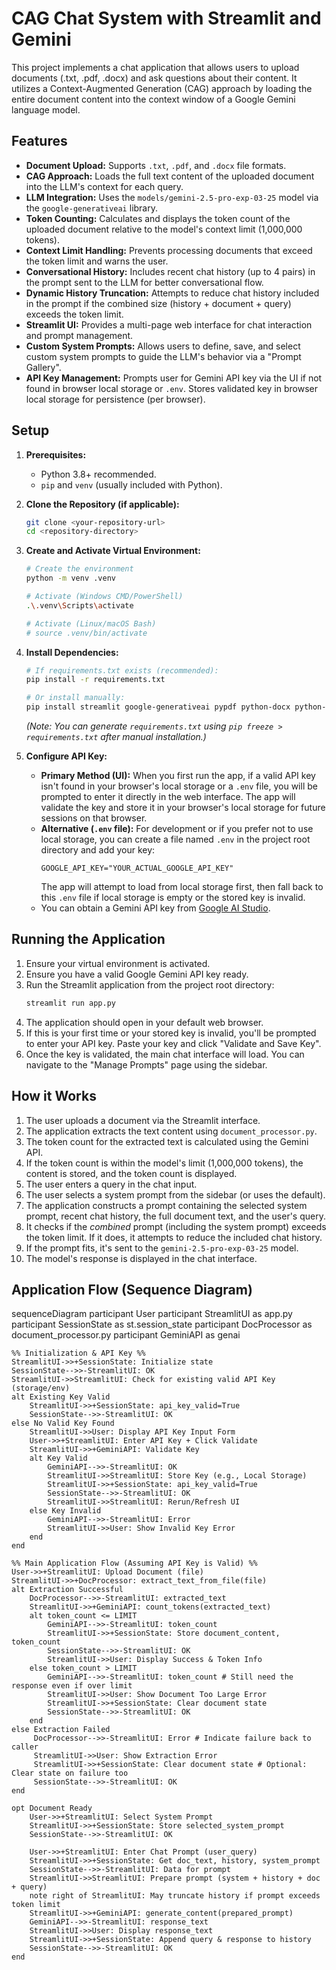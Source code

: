 # CAG Chat System with Streamlit and Gemini

This project implements a chat application that allows users to upload documents (.txt, .pdf, .docx) and ask questions about their content. It utilizes a Context-Augmented Generation (CAG) approach by loading the entire document content into the context window of a Google Gemini language model.

## Features

*   **Document Upload:** Supports `.txt`, `.pdf`, and `.docx` file formats.
*   **CAG Approach:** Loads the full text content of the uploaded document into the LLM's context for each query.
*   **LLM Integration:** Uses the `models/gemini-2.5-pro-exp-03-25` model via the `google-generativeai` library.
*   **Token Counting:** Calculates and displays the token count of the uploaded document relative to the model's context limit (1,000,000 tokens).
*   **Context Limit Handling:** Prevents processing documents that exceed the token limit and warns the user.
*   **Conversational History:** Includes recent chat history (up to 4 pairs) in the prompt sent to the LLM for better conversational flow.
*   **Dynamic History Truncation:** Attempts to reduce chat history included in the prompt if the combined size (history + document + query) exceeds the token limit.
*   **Streamlit UI:** Provides a multi-page web interface for chat interaction and prompt management.
*   **Custom System Prompts:** Allows users to define, save, and select custom system prompts to guide the LLM's behavior via a "Prompt Gallery".
*   **API Key Management:** Prompts user for Gemini API key via the UI if not found in browser local storage or `.env`. Stores validated key in browser local storage for persistence (per browser).

## Setup

1.  **Prerequisites:**
    *   Python 3.8+ recommended.
    *   `pip` and `venv` (usually included with Python).

2.  **Clone the Repository (if applicable):**
    ```bash
    git clone <your-repository-url>
    cd <repository-directory>
    ```

3.  **Create and Activate Virtual Environment:**
    ```bash
    # Create the environment
    python -m venv .venv

    # Activate (Windows CMD/PowerShell)
    .\.venv\Scripts\activate

    # Activate (Linux/macOS Bash)
    # source .venv/bin/activate
    ```

4.  **Install Dependencies:**
    ```bash
    # If requirements.txt exists (recommended):
    pip install -r requirements.txt

    # Or install manually:
    pip install streamlit google-generativeai pypdf python-docx python-dotenv streamlit-local-storage
    ```
    *(Note: You can generate `requirements.txt` using `pip freeze > requirements.txt` after manual installation.)*

5.  **Configure API Key:**
    *   **Primary Method (UI):** When you first run the app, if a valid API key isn't found in your browser's local storage or a `.env` file, you will be prompted to enter it directly in the web interface. The app will validate the key and store it in your browser's local storage for future sessions on that browser.
    *   **Alternative (`.env` file):** For development or if you prefer not to use local storage, you can create a file named `.env` in the project root directory and add your key:
        ```dotenv
        GOOGLE_API_KEY="YOUR_ACTUAL_GOOGLE_API_KEY"
        ```
        The app will attempt to load from local storage first, then fall back to this `.env` file if local storage is empty or the stored key is invalid.
    *   You can obtain a Gemini API key from [Google AI Studio](https://aistudio.google.com/app/apikey).

## Running the Application

1.  Ensure your virtual environment is activated.
2.  Ensure you have a valid Google Gemini API key ready.
3.  Run the Streamlit application from the project root directory:
    ```bash
    streamlit run app.py
    ```
4.  The application should open in your default web browser.
5.  If this is your first time or your stored key is invalid, you'll be prompted to enter your API key. Paste your key and click "Validate and Save Key".
6.  Once the key is validated, the main chat interface will load. You can navigate to the "Manage Prompts" page using the sidebar.

## How it Works

1.  The user uploads a document via the Streamlit interface.
2.  The application extracts the text content using `document_processor.py`.
3.  The token count for the extracted text is calculated using the Gemini API.
4.  If the token count is within the model's limit (1,000,000 tokens), the content is stored, and the token count is displayed.
5.  The user enters a query in the chat input.
6.  The user selects a system prompt from the sidebar (or uses the default).
7.  The application constructs a prompt containing the selected system prompt, recent chat history, the full document text, and the user's query.
8.  It checks if the *combined* prompt (including the system prompt) exceeds the token limit. If it does, it attempts to reduce the included chat history.
9.  If the prompt fits, it's sent to the `gemini-2.5-pro-exp-03-25` model.
10. The model's response is displayed in the chat interface.

## Application Flow (Sequence Diagram)

sequenceDiagram
    participant User
    participant StreamlitUI as app.py
    participant SessionState as st.session_state
    participant DocProcessor as document_processor.py
    participant GeminiAPI as genai

    %% Initialization & API Key %%
    StreamlitUI->>+SessionState: Initialize state
    SessionState-->>-StreamlitUI: OK
    StreamlitUI->>StreamlitUI: Check for existing valid API Key (storage/env)
    alt Existing Key Valid
        StreamlitUI->>+SessionState: api_key_valid=True
        SessionState-->>-StreamlitUI: OK
    else No Valid Key Found
        StreamlitUI->>User: Display API Key Input Form
        User->>+StreamlitUI: Enter API Key + Click Validate
        StreamlitUI->>+GeminiAPI: Validate Key
        alt Key Valid
            GeminiAPI-->>-StreamlitUI: OK
            StreamlitUI->>StreamlitUI: Store Key (e.g., Local Storage)
            StreamlitUI->>+SessionState: api_key_valid=True
            SessionState-->>-StreamlitUI: OK
            StreamlitUI->>StreamlitUI: Rerun/Refresh UI
        else Key Invalid
            GeminiAPI-->>-StreamlitUI: Error
            StreamlitUI->>User: Show Invalid Key Error
        end
    end

    %% Main Application Flow (Assuming API Key is Valid) %%
    User->>+StreamlitUI: Upload Document (file)
    StreamlitUI->>+DocProcessor: extract_text_from_file(file)
    alt Extraction Successful
        DocProcessor-->>-StreamlitUI: extracted_text
        StreamlitUI->>+GeminiAPI: count_tokens(extracted_text)
        alt token_count <= LIMIT
            GeminiAPI-->>-StreamlitUI: token_count
            StreamlitUI->>+SessionState: Store document_content, token_count
            SessionState-->>-StreamlitUI: OK
            StreamlitUI->>User: Display Success & Token Info
        else token_count > LIMIT
            GeminiAPI-->>-StreamlitUI: token_count # Still need the response even if over limit
            StreamlitUI->>User: Show Document Too Large Error
            StreamlitUI->>+SessionState: Clear document state
            SessionState-->>-StreamlitUI: OK
        end
    else Extraction Failed
         DocProcessor-->>-StreamlitUI: Error # Indicate failure back to caller
         StreamlitUI->>User: Show Extraction Error
         StreamlitUI->>+SessionState: Clear document state # Optional: Clear state on failure too
         SessionState-->>-StreamlitUI: OK
    end

    opt Document Ready
        User->>+StreamlitUI: Select System Prompt
        StreamlitUI->>+SessionState: Store selected_system_prompt
        SessionState-->>-StreamlitUI: OK

        User->>+StreamlitUI: Enter Chat Prompt (user_query)
        StreamlitUI->>+SessionState: Get doc_text, history, system_prompt
        SessionState-->>-StreamlitUI: Data for prompt
        StreamlitUI->>StreamlitUI: Prepare prompt (system + history + doc + query)
        note right of StreamlitUI: May truncate history if prompt exceeds token limit
        StreamlitUI->>+GeminiAPI: generate_content(prepared_prompt)
        GeminiAPI-->>-StreamlitUI: response_text
        StreamlitUI->>User: Display response_text
        StreamlitUI->>+SessionState: Append query & response to history
        SessionState-->>-StreamlitUI: OK
    end
